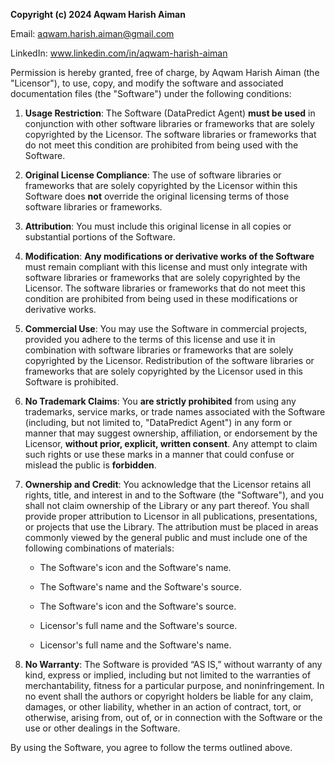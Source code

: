 **Copyright (c) 2024 Aqwam Harish Aiman**

Email: aqwam.harish.aiman@gmail.com

LinkedIn: www.linkedin.com/in/aqwam-harish-aiman

Permission is hereby granted, free of charge, by Aqwam Harish Aiman (the "Licensor"), to use, copy, and modify the software and associated documentation files (the "Software") under the following conditions:

1. **Usage Restriction**: The Software (DataPredict Agent) **must be used** in conjunction with other software libraries or frameworks that are solely copyrighted by the Licensor. The software libraries or frameworks that do not meet this condition are prohibited from being used with the Software.

2. **Original License Compliance**: The use of software libraries or frameworks that are solely copyrighted by the Licensor within this Software does **not** override the original licensing terms of those software libraries or frameworks.

3. **Attribution**: You must include this original license in all copies or substantial portions of the Software.

4. **Modification**: **Any modifications or derivative works of the Software** must remain compliant with this license and must only integrate with software libraries or frameworks that are solely copyrighted by the Licensor. The software libraries or frameworks that do not meet this condition are prohibited from being used in these modifications or derivative works.

5. **Commercial Use**: You may use the Software in commercial projects, provided you adhere to the terms of this license and use it in combination with software libraries or frameworks that are solely copyrighted by the Licensor. Redistribution of the software libraries or frameworks that are solely copyrighted by the Licensor used in this Software is prohibited.

6. **No Trademark Claims**: You **are strictly prohibited** from using any trademarks, service marks, or trade names associated with the Software (including, but not limited to, "DataPredict Agent") in any form or manner that may suggest ownership, affiliation, or endorsement by the Licensor, **without prior, explicit, written consent**. Any attempt to claim such rights or use these marks in a manner that could confuse or mislead the public is **forbidden**.

7. **Ownership and Credit**: You acknowledge that the Licensor retains all rights, title, and interest in and to the Software (the "Software"), and you shall not claim ownership of the Library or any part thereof. You shall provide proper attribution to Licensor in all publications, presentations, or projects that use the Library. The attribution must be placed in areas commonly viewed by the general public and must include one of the following combinations of materials:
   
   - The Software's icon and the Software's name.
     
   - The Software's name and the Software's source.
     
   - The Software's icon and the Software's source.
     
   - Licensor's full name and the Software's source.
   
   - Licensor's full name and the Software's name.

9. **No Warranty**: The Software is provided “AS IS,” without warranty of any kind, express or implied, including but not limited to the warranties of merchantability, fitness for a particular purpose, and noninfringement. In no event shall the authors or copyright holders be liable for any claim, damages, or other liability, whether in an action of contract, tort, or otherwise, arising from, out of, or in connection with the Software or the use or other dealings in the Software.

By using the Software, you agree to follow the terms outlined above.
